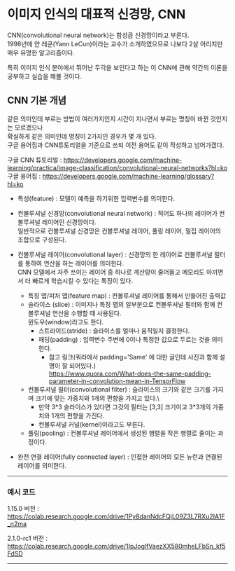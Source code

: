 # 이미지 인식의 대표적 신경망, CNN

CNN(convolutional neural network)는 합성곱 신경망이라고 부른다.\
1998년에 얀 레쿤(Yann LeCun)이라는 교수가 소개하였으므로 나보다 2살 어리지만 매우 유명한 알고리즘이다.

특히 이미지 인식 분야에서 뛰어난 두각을 보인다고 하는 이 CNN에 관해 약간의 이론을 공부하고 실습을 해볼 것이다.

## CNN 기본 개념

같은 의미인데 부르는 방법이 여러가지인지 시간이 지나면서 부르는 명칭이 바뀐 것인지는 모르겠으나\
확실하게 같은 의미인데 명칭이 2가지인 경우가 몇 개 있다.\
구글 용어집과 CNN튜토리얼을 기준으로 쓰되 이전 용어도 같이 작성하고 넘어가겠다.

구글 CNN 튜토리얼 : https://developers.google.com/machine-learning/practica/image-classification/convolutional-neural-networks?hl=ko \
구글 용어집 : https://developers.google.com/machine-learning/glossary?hl=ko

+ 특성(feature) : 모델이 예측을 하기위한 입력변수를 의미한다.

+ 컨볼루셔널 신경망(convolutional neural network) : 적어도 하나의 레이어가 컨볼루셔널 레이어인 신경망이다.\
일반적으로 컨볼루셔널 신경망은 컨볼루셔널 레이어, 풀링 레이어, 밀집 레이어의 조합으로 구성된다.
+ 컨볼루셔널 레이어(convolutional layer) : 신경망의 한 레이어로 컨볼루셔널 필터를 통하여 연산을 하는 레이어를 의미한다.\
CNN 모델에서 자주 쓰이는 레이어 중 하나로 계산량이 줄어들고 메모리도 아끼면서 더 빠르게 학습시킬 수 있다는 특징이 있다.
  + 특징 맵/피처 맵(feature map) : 컨볼루셔널 레이어를 통해서 만들어진 출력값
  + 슬라이스 (slice) : 이미지나 특징 맵의 일부분으로 컨볼루셔널 필터와 함께 컨볼루셔널 연산을 수행할 때 사용된다.\
  윈도우(window)라고도 한다.
    + 스트라이드(stride) : 슬라이스를 얼마나 움직일지 결정한다.
    + 패딩(padding) : 입력변수 주변에 0이나 특정한 값으로 두르는 것을 의미한다.
      + 참고 링크(쿼라에서 padding='Same' 에 대한 글인데 사진과 함께 설명이 잘 되어있다.)\
      https://www.quora.com/What-does-the-same-padding-parameter-in-convolution-mean-in-TensorFlow
  + 컨볼루셔널 필터(convolutional filter) : 슬라이스의 크기와 같은 크기를 가지며 크기에 맞는 가중치와 1개의 편향을 가지고 있다.\
    + 만약 3\*3 슬라이스가 있다면 그것의 필터는 [3,3] 크기이고 3\*3개의 가중치와 1개의 편향을 가진다.
    + 컨볼루셔널 커널(kernel)이라고도 부른다.
  + 풀링(pooling) : 컨볼루셔널 레이어에서 생성된 행렬을 작은 행렬로 줄이는 과정이다.

+ 완전 연결 레이어(fully connected layer) : 인접한 레이어의 모든 뉴런과 연결된 레이어를 의미한다.

---
### 예시 코드

1.15.0 버전 : https://colab.research.google.com/drive/1Py8danNdcFQjL09Z3L7RXu2IA1F_n2ma

2.1.0-rc1 버전 : https://colab.research.google.com/drive/1IpJoglfVaezXX580mheLFbSn_kf5FdSD

---
